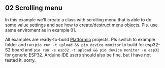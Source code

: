 ## 02 Scrolling menu

In this example we'll create a class with scrolling menu that is able to do some value settings and see how to create/destruct menu objects.
Pls. use same enviroment as in example 01.

All examples are ready-to-build [Platformio](https://platformio.org/) projects. Pls switch to example folder and run `pio run -t upload && pio device monitor` to build for esp32-S2 board and `pio run -e esp32 -t upload && pio device monitor -e esp32` for generic ESP32.
Arduino IDE users should also be fine, but I have not tested it, sorry.


